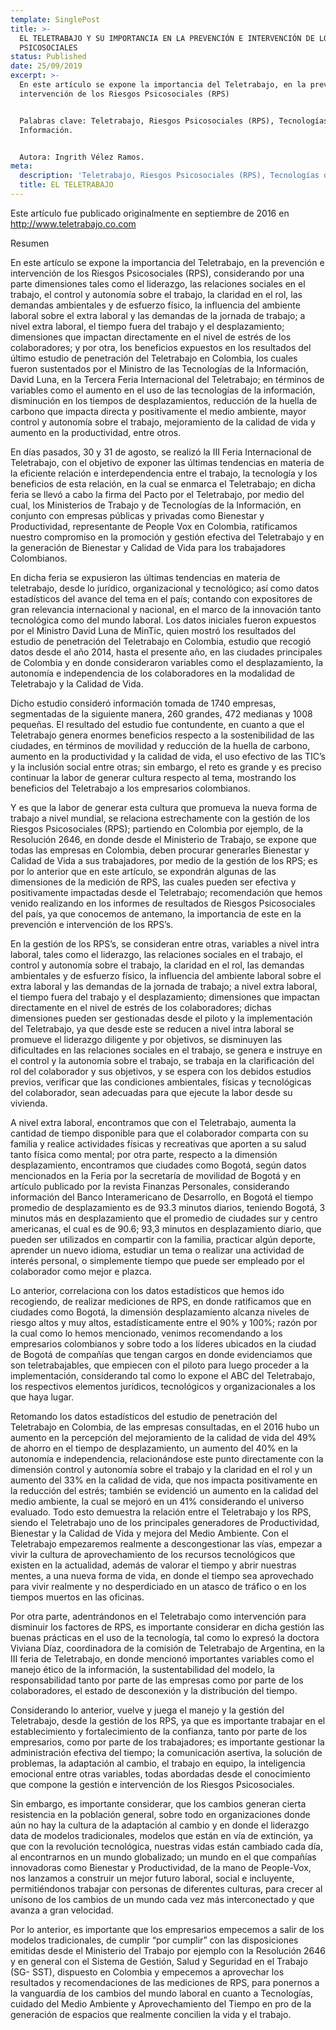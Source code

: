 ```yaml
---
template: SinglePost
title: >-
  EL TELETRABAJO Y SU IMPORTANCIA EN LA PREVENCIÓN E INTERVENCIÓN DE LOS RIESGOS
  PSICOSOCIALES
status: Published
date: 25/09/2019
excerpt: >-
  En este artículo se expone la importancia del Teletrabajo, en la prevención e
  intervención de los Riesgos Psicosociales (RPS)


  Palabras clave: Teletrabajo, Riesgos Psicosociales (RPS), Tecnologías de la
  Información.


  Autora: Ingrith Vélez Ramos.
meta:
  description: 'Teletrabajo, Riesgos Psicosociales (RPS), Tecnologías de la Información.'
  title: EL TELETRABAJO
---
```

Este artículo fue publicado originalmente en septiembre de 2016 en [http://www.teletrabajo.co.com ](< http://www.teletrabajo.co.com>)

Resumen 

En este artículo se expone la importancia del Teletrabajo, en la prevención e intervención de los Riesgos Psicosociales (RPS), considerando por una parte dimensiones tales como el liderazgo, las relaciones sociales en el trabajo, el control y autonomía sobre el trabajo, la claridad en el rol, las demandas ambientales y de esfuerzo físico, la influencia del ambiente laboral sobre el extra laboral y las demandas de la jornada de trabajo; a nivel extra laboral, el tiempo fuera del trabajo y el desplazamiento; dimensiones que impactan directamente en el nivel de estrés de los colaboradores; y por otra, los beneficios expuestos en los resultados del último estudio de penetración del Teletrabajo en Colombia, los cuales fueron sustentados por el Ministro de las Tecnologías de la Información, David Luna, en la Tercera Feria Internacional del Teletrabajo; en términos de variables como el aumento en el uso de las tecnologías de la información, disminución en los tiempos de desplazamientos, reducción de la huella de carbono que impacta directa y positivamente el medio ambiente, mayor control y autonomía sobre el trabajo, mejoramiento de la calidad de vida y aumento en la productividad, entre otros.


En días pasados, 30 y 31 de agosto, se realizó la III Feria Internacional de Teletrabajo, con el objetivo de exponer las últimas tendencias en materia de la eficiente relación e interdependencia entre el trabajo, la tecnología y los beneficios de esta relación, en la cual se enmarca el Teletrabajo; en dicha feria se llevó a cabo la firma del Pacto por el Teletrabajo, por medio del cual, los Ministerios de Trabajo y de Tecnologías de la Información, en conjunto con empresas públicas y privadas como Bienestar y Productividad, representante de People Vox en Colombia, ratificamos nuestro compromiso en la promoción y gestión efectiva del Teletrabajo y en la generación de Bienestar y Calidad de Vida para los trabajadores Colombianos.



En dicha feria se expusieron las últimas tendencias en materia de teletrabajo, desde lo jurídico, organizacional y tecnológico; así como datos estadísticos del avance del tema en el país; contando con expositores de gran relevancia internacional y nacional, en el marco de la innovación tanto tecnológica como del mundo laboral. Los datos iniciales fueron expuestos por el Ministro David Luna de MinTic, quien mostró los resultados del estudio de penetración del Teletrabajo en Colombia, estudio que recogió datos desde el año 2014, hasta el presente año, en las ciudades principales de Colombia y en donde consideraron variables como el desplazamiento, la autonomía e independencia de los colaboradores en la modalidad de Teletrabajo y la Calidad de Vida.



Dicho estudio consideró información tomada de 1740 empresas, segmentadas de la siguiente manera, 260 grandes, 472 medianas y 1008 pequeñas. El resultado del estudio fue contundente, en cuanto a que el Teletrabajo genera enormes beneficios respecto a la sostenibilidad de las ciudades, en términos de movilidad y reducción de la huella de carbono, aumento en la productividad y la calidad de vida, el uso efectivo de las TIC’s y la inclusión social entre otras; sin embargo, el reto es grande y es preciso continuar la labor de generar cultura respecto al tema, mostrando los beneficios del Teletrabajo a los empresarios colombianos.



Y es que la labor de generar esta cultura que promueva la nueva forma de trabajo a nivel mundial, se relaciona estrechamente con la gestión de los Riesgos Psicosociales (RPS); partiendo en Colombia por ejemplo, de la Resolución 2646, en donde desde el Ministerio de Trabajo, se expone que todas las empresas en Colombia, deben procurar generarles Bienestar y Calidad de Vida a sus trabajadores, por medio de la gestión de los RPS; es por lo anterior que en este artículo, se expondrán algunas de las dimensiones de la medición de RPS, las cuales pueden ser efectiva y positivamente impactadas desde el Teletrabajo; recomendación que hemos venido realizando en los informes de resultados de Riesgos Psicosociales del país, ya que conocemos de antemano, la importancia de este en la prevención e intervención de los RPS’s.



En la gestión de los RPS’s, se consideran entre otras, variables a nivel intra laboral, tales como el liderazgo, las  relaciones sociales en el trabajo, el control y autonomía sobre el trabajo, la claridad en el rol, las demandas ambientales y de esfuerzo físico, la influencia del ambiente laboral sobre el extra laboral y las demandas de la jornada de trabajo; a nivel extra laboral, el tiempo fuera del trabajo y el desplazamiento; dimensiones que impactan directamente en el nivel de estrés de los colaboradores; dichas dimensiones pueden ser gestionadas desde el piloto y la implementación del Teletrabajo, ya que desde este se reducen a nivel intra laboral se promueve el liderazgo diligente y por objetivos, se disminuyen las dificultades en las relaciones sociales en el trabajo, se genera e instruye en el control y la autonomía sobre el trabajo, se trabaja en la clarificación del rol del colaborador y sus objetivos, y se espera con los debidos estudios previos, verificar que las condiciones ambientales, físicas y tecnológicas del colaborador, sean adecuadas para que ejecute la labor desde su vivienda.



A nivel extra laboral, encontramos que con el Teletrabajo, aumenta la cantidad de tiempo disponible para que el colaborador comparta con su familia y realice actividades físicas y recreativas que aporten a su salud tanto física como mental; por otra parte, respecto a la dimensión desplazamiento, encontramos que ciudades como Bogotá, según datos mencionados en la Feria por la secretaría de movilidad de Bogotá y en artículo publicado por la revista Finanzas Personales, considerando información del Banco Interamericano de Desarrollo, en Bogotá el tiempo promedio de desplazamiento es de 93.3 minutos diarios, teniendo Bogotá, 3 minutos más en desplazamiento que el promedio de ciudades sur y centro americanas, el cual es de 90.6; 93,3 minutos en desplazamiento diario, que pueden ser utilizados en compartir con la familia, practicar algún deporte, aprender un nuevo idioma, estudiar un tema o realizar una actividad de interés personal, o simplemente tiempo que puede ser empleado por el colaborador como mejor e plazca.



Lo anterior, correlaciona con los datos estadísticos que hemos ido recogiendo, de realizar mediciones de RPS, en donde ratificamos que en ciudades como Bogotá, la dimensión desplazamiento alcanza niveles de riesgo altos y muy altos, estadísticamente entre el 90% y 100%; razón por la cual como lo hemos mencionado, venimos recomendando a los empresarios colombianos y sobre todo a los líderes ubicados en la ciudad de Bogotá de compañías que tengan cargos en donde evidenciamos que son teletrabajables, que empiecen con el piloto para luego proceder a la implementación, considerando tal como lo expone el ABC del Teletrabajo, los respectivos elementos jurídicos, tecnológicos y organizacionales a los que haya lugar.



Retomando los datos estadísticos del estudio de penetración del Teletrabajo en Colombia, de las empresas consultadas, en el 2016 hubo un aumento en la percepción del mejoramiento de la calidad de vida del 49% de ahorro en el tiempo de desplazamiento, un aumento del 40% en la autonomía e independencia, relacionándose este punto directamente con la dimensión control y autonomía sobre el trabajo y la claridad en el rol y un aumento del 33% en la calidad de vida, que nos impacta positivamente en la reducción del estrés; también se evidenció un aumento en la calidad del medio ambiente, la cual se mejoró en un 41% considerando el universo evaluado. Todo esto demuestra la relación entre el Teletrabajo y los RPS, siendo el Teletrabajo uno de los principales generadores de Productividad, Bienestar y la Calidad de Vida y mejora del Medio Ambiente. Con el Teletrabajo empezaremos realmente a descongestionar las vías, empezar a vivir la cultura de aprovechamiento de los recursos tecnológicos que existen en la actualidad, además de valorar el tiempo y abrir nuestras mentes, a una nueva forma de vida, en donde el tiempo sea aprovechado para vivir realmente y no desperdiciado en un atasco de tráfico o en los tiempos muertos en las oficinas.



Por otra parte, adentrándonos en el Teletrabajo como intervención para disminuir los factores de RPS, es importante considerar en dicha gestión las buenas prácticas en el uso de la tecnología, tal como lo expresó la doctora Viviana Díaz, coordinadora de la comisión de Teletrabajo de Argentina, en la III feria de Teletrabajo, en donde mencionó importantes variables como el manejo ético de la información, la sustentabilidad del modelo, la responsabilidad tanto por parte de las empresas como por parte de los colaboradores, el estado de desconexión y la distribución del tiempo.



Considerando lo anterior, vuelve y juega el manejo y la gestión del Teletrabajo, desde la gestión de los RPS, ya que es importante trabajar en el establecimiento y fortalecimiento de la confianza, tanto por parte de los empresarios, como por parte de los trabajadores; es importante gestionar la administración efectiva del tiempo; la comunicación asertiva, la solución de problemas, la adaptación al cambio, el trabajo en equipo, la inteligencia emocional entre otras variables, todas abordadas desde el conocimiento que compone la gestión e intervención de los Riesgos Psicosociales.



Sin embargo, es importante considerar, que los cambios generan cierta resistencia en la población general, sobre todo en organizaciones donde aún no hay la cultura de la adaptación al cambio y en donde el liderazgo data de modelos tradicionales, modelos que están en vía de extinción, ya que con la revolución tecnológica, nuestras vidas están cambiado cada día, al encontrarnos en un mundo globalizado; un mundo en el que compañías innovadoras como Bienestar y Productividad, de la mano de People-Vox, nos lanzamos a construir un mejor futuro laboral, social e incluyente, permitiéndonos trabajar con personas de diferentes culturas, para crecer al unísono de los cambios de un mundo cada vez más interconectado y que avanza a gran velocidad.



Por lo anterior, es importante que los empresarios empecemos a salir de los modelos tradicionales, de cumplir “por cumplir” con las disposiciones emitidas desde el Ministerio del Trabajo por ejemplo con la Resolución 2646 y en general con el Sistema de Gestión, Salud y Seguridad en el Trabajo (SG- SST), dispuesto en Colombia y empecemos a aprovechar los resultados y recomendaciones de las mediciones de RPS, para ponernos a la vanguardia de los cambios del mundo laboral en cuanto a Tecnologías, cuidado del Medio Ambiente y Aprovechamiento del Tiempo en pro de la generación de espacios que realmente concilien la vida y el trabajo.
